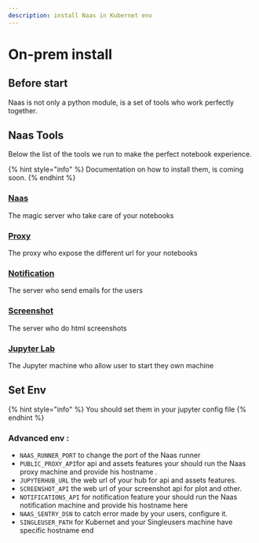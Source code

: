 ```yaml
---
description: install Naas in Kubernet env
---
```


# On-prem install

## Before start

Naas is not only a python module, is a set of tools who work perfectly together.

## Naas Tools

Below the list of the tools we run to make the perfect notebook experience.

{% hint style="info" %}
Documentation on how to install them, is coming soon.
{% endhint %}

### [Naas](https://hub.docker.com/r/jupyternaas/naas) 

The magic server who take care of your notebooks

### [Proxy](https://hub.docker.com/r/jupyternaas/proxy) 

The proxy who expose the different url for your notebooks

### [Notification](https://hub.docker.com/r/jupyternaas/notifications)

The server who send emails for the users

### [Screenshot](https://hub.docker.com/r/jupyternaas/screenshot)

The server who do html screenshots

### [Jupyter Lab](https://hub.docker.com/r/jupyternaas/lab)

The Jupyter machine who allow user to start they own machine

## Set Env

{% hint style="info" %}
You should set them in your jupyter config file
{% endhint %}

### **Advanced env :**

* `NAAS_RUNNER_PORT` to change the port of the Naas runner
* `PUBLIC_PROXY_API`for api and assets features your should run the Naas proxy machine and provide his hostname .
* `JUPYTERHUB_URL` the web url of your hub for api and assets features.
* `SCREENSHOT_API` the web url of your screenshot api for plot and other.
* `NOTIFICATIONS_API` for notification feature your should run the Naas notification machine and provide his hostname here
* `NAAS_SENTRY_DSN` to catch error made by your users, configure it.
* `SINGLEUSER_PATH` for Kubernet and your Singleusers machine have specific hostname end


